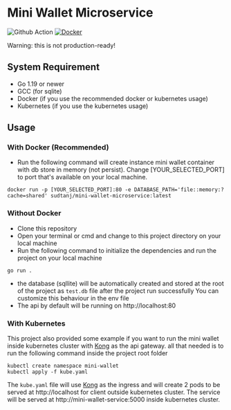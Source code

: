 # Mini Wallet Microservice
![Github Action](https://github.com/sudtanj/Mini-Wallet-Microservice/actions/workflows/docker-publish.yml/badge.svg)
[![Docker](https://img.shields.io/docker/cloud/build/eaudeweb/scratch?label=Docker&style=flat)](https://hub.docker.com/r/sudtanj/mini-wallet-microservice/builds)

Warning: this is not production-ready!

## System Requirement
- Go 1.19 or newer
- GCC (for sqlite)
- Docker (if you use the recommended docker or kubernetes usage)
- Kubernetes (if you use the kubernetes usage)

## Usage
### With Docker (Recommended)
- Run the following command will create instance mini wallet container with db store in memory (not persist). Change [YOUR_SELECTED_PORT] to port that's available on your local machine.
```
docker run -p [YOUR_SELECTED_PORT]:80 -e DATABASE_PATH='file::memory:?cache=shared' sudtanj/mini-wallet-microservice:latest
```
### Without Docker
- Clone this repository 
- Open your terminal or cmd and change to this project directory on your local machine
- Run the following command to initialize the dependencies and run the project on your local machine
```
go run .
```
- the database (sqllite)  will be automatically created and stored at the root of the project as `test.db` file after the project run successfully You can customize this behaviour in the env file
- The api by default will be running on http://localhost:80
### With Kubernetes
This project also provided some example if you want to run the mini wallet inside kubernetes cluster with [Kong](https://konghq.com/) as the api gateway. all that needed is to run the following command 
inside the project root folder
```
kubectl create namespace mini-wallet
kubectl apply -f kube.yaml
```
The `kube.yaml` file will use [Kong](https://konghq.com/) as the ingress and will create 2 pods to be served at http://localhost for client outside kubernetes cluster. 
The service will be served at http://mini-wallet-service:5000 inside kubernetes cluster.